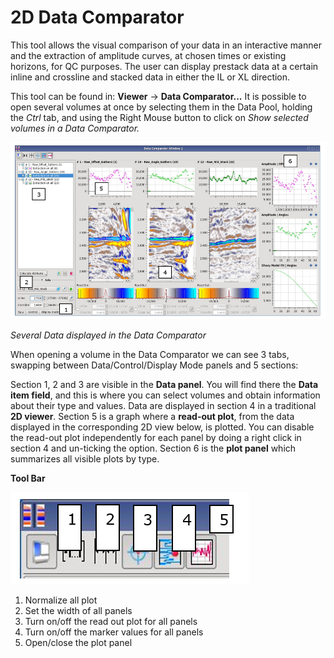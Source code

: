 # 2D Data Comparator

This tool allows the visual comparison of your data in an interactive manner and the extraction of amplitude curves, at chosen times or existing horizons, for QC purposes. The user can display prestack data at a certain inline and crossline and stacked data in either the IL or XL direction.

This tool can be found in: **Viewer** → **Data Comparator...** It is possible to open several volumes at once by selecting them in the Data Pool, holding the _Ctrl_ tab, and using the Right Mouse button to click on _Show selected volumes in a Data Comparator._

![](../../.gitbook/assets/001_data_comparator.png)

_Several Data displayed in the Data Comparator_

When opening a volume in the Data Comparator we can see 3 tabs, swapping between Data/Control/Display Mode panels and 5 sections:

Section 1, 2 and 3 are visible in the **Data panel**. You will find there the **Data item field**, and this is where you can select volumes and obtain information about their type and values. Data are displayed in section 4 in a traditional **2D viewer**. Section 5 is a graph where a **read-out plot**, from the data displayed in the corresponding 2D view below, is plotted. You can disable the read-out plot independently for each panel by doing a right click in section 4 and un-ticking the option. Section 6 is the **plot panel** which summarizes all visible plots by type.

**Tool Bar**

![](../../.gitbook/assets/002_data_comparator.png)

1. Normalize all plot
2. Set the width of all panels
3. Turn on/off the read out plot for all panels
4. Turn on/off the marker values for all panels
5. Open/close the plot panel

